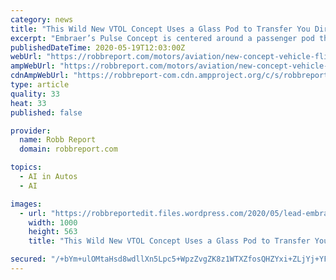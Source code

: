 ```yaml
---
category: news
title: "This Wild New VTOL Concept Uses a Glass Pod to Transfer You Directly Into a Self-Driving Car"
excerpt: "Embraer’s Pulse Concept is centered around a passenger pod that transfers between the aircraft and autonomous land vehicle."
publishedDateTime: 2020-05-19T12:03:00Z
webUrl: "https://robbreport.com/motors/aviation/new-concept-vehicle-flies-and-drives-cocoon-pod-2922132/"
ampWebUrl: "https://robbreport.com/motors/aviation/new-concept-vehicle-flies-and-drives-cocoon-pod-2922132/amp/"
cdnAmpWebUrl: "https://robbreport-com.cdn.ampproject.org/c/s/robbreport.com/motors/aviation/new-concept-vehicle-flies-and-drives-cocoon-pod-2922132/amp/"
type: article
quality: 33
heat: 33
published: false

provider:
  name: Robb Report
  domain: robbreport.com

topics:
  - AI in Autos
  - AI

images:
  - url: "https://robbreportedit.files.wordpress.com/2020/05/lead-embraer-ex_flying.jpg?w=1000"
    width: 1000
    height: 563
    title: "This Wild New VTOL Concept Uses a Glass Pod to Transfer You Directly Into a Self-Driving Car"

secured: "/+bYm+ulOMtaHsd8wdllXn5Lpc5+WpzZvgZK8z1WTXZfosQHZYxi+ZLjYj+YFtY+9EecEkEwN803wAmz/PlRsQUbajANk+J25gmDgnLKSBATP1czXMD1hJsHBJHGHtN1xvCrS1BZzVwKU6S/pg+tQe3Z9bLNiWPaYvpi6rMqsBzne328tFIQX6jhMb0Xf3rR2JhX91+QN67kzjYgiqZh5ZYTa3Ep3rCMtI+m3oPg2wgl40Ya4DUEcJFpFt2DndVNQa5mXXtJAtY+48EsQzrs8YYcXlgLVr1/kbVM9EtKo9TUapRFP40v75kTnVdnAOM2eUrMR9vzaHGwugG4rwcuevBbD03ERjn4zlIZ1+tFxsn224F5Y6HCSsP6drUaKv1CKLuJcbkkXpVy2HFrcumFwTqpSuFNm48xofFYk563LP/FY/XLhngZZ2UP+UJc7Sxzm6KWHiv2ik/fOybVx5X4iEw1kFkYsTjyixO8uKCs+Iw=;b9rrwg5qM2S7AuxM6dgH3A=="
---
```



